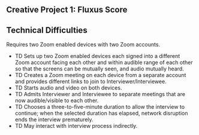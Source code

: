 ## Creative Project 1: Fluxus Score

## Technical Difficulties

Requires two Zoom enabled devices with two Zoom accounts.

- TD Sets up two Zoom enabled devices each signed into a different Zoom account facing each other and within audible range of each other so that the screens can be mutually seen, and audio mutually heard.
- TD Creates a Zoom meeting on each device from a separate account and provides different links to join to Interviewer/Interviewee.
- TD Starts audio and video on both devices.
- TD Admits Interviewer and Interviewee to separate meetings that are now audible/visible to each other.
- TD Chooses a three-to-five-minute duration to allow the interview to continue; when the selected duration has elapsed, network disruption ends the interview prematurely.
- TD May interact with interview process indirectly.